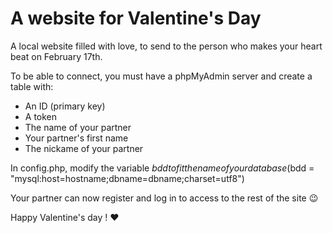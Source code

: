 # A website for Valentine's Day

A local website filled with love, to send to the person who makes your heart beat on February 17th.

To be able to connect, you must have a phpMyAdmin server and create a table with:
- An ID (primary key)
- A token
- The name of your partner
- Your partner's first name
- The nickame of your partner

In config.php, modify the variable $bdd to fit the name of your database 
($bdd = "mysql:host=hostname;dbname=dbname;charset=utf8")

Your partner can now register and log in to access to the rest of the site 😉

Happy Valentine's day ! ❤️
